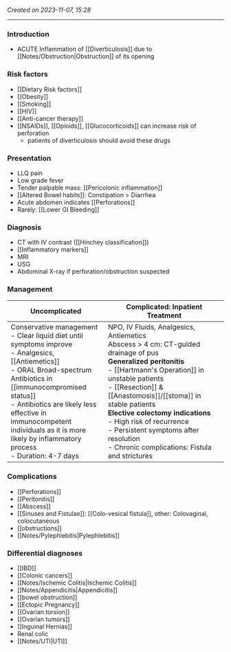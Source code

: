 *Created on 2023-11-07, 15:28* 

---
### Introduction
- ACUTE Inflammation of [[Diverticulosis]] due to [[Notes/Obstruction|Obstruction]] of its opening
### Risk factors
- [[Dietary Risk factors]] 
- [[Obesity]] 
- [[Smoking]] 
- [[HIV]] 
- [[Anti-cancer therapy]] 
- [[NSAIDs]], [[Opioids]], [[Glucocorticoids]] can increase risk of perforation 
	- patients of diverticulosis should avoid these drugs 
### Presentation
- LLQ pain
- Low grade fever
- Tender palpable mass: [[Pericolonic inflammation]]
- [[Altered Bowel habits]]: Constipation > Diarrhea
- Acute abdomen indicates [[Perforations]] 
- Rarely: [[Lower GI Bleeding]] 
### Diagnosis
- CT with IV contrast ([[Hinchey classification]])
- [[Inflammatory markers]]
- MRI
- USG
- Abdominal X-ray if perforation/obstruction suspected

### Management

| Uncomplicated                                                                                                                                                                                                                                                                                                                          | Complicated: Inpatient Treatment                                                                                                                                                                                                                                                                                                                                                                              |
| -------------------------------------------------------------------------------------------------------------------------------------------------------------------------------------------------------------------------------------------------------------------------------------------------------------------------------------- | ------------------------------------------------------------------------------------------------------------------------------------------------------------------------------------------------------------------------------------------------------------------------------------------------------------------------------------------------------------------------------------------------------------- |
| Conservative management<br>- Clear liquid diet until symptoms improve<br>- Analgesics, [[Antiemetics]]<br>- ORAL Broad-spectrum Antibiotics in<br> [[immunocompromised status]]<br>- Antibiotics are likely less effective in<br> immunocompetent individuals as it is more<br> likely by inflammatory process<br>- Duration: 4-7 days | NPO, IV Fluids, Analgesics, Antiemetics<br>Abscess > 4 cm: CT-guided drainage of pus <br>**Generalized peritonitis**<br>  - [[Hartmann's Operation]] in unstable patients<br>  - [[Resection]] & [[Anastomosis]]/[[stoma]] in stable patients<br>**Elective colectomy indications**<br>- High risk of recurrence<br>- Persistent symptoms after resolution<br>- Chronic complications: Fistula and strictures |

### Complications
- [[Perforations]]
- [[Peritonitis]] 
- [[Abscess]]
- [[Sinuses and Fistulae]]: [[Colo-vesical fistula]], other: Colovaginal, colocutaneous 
- [[obstructions]]
- [[Notes/Pylephlebitis|Pylephlebitis]] 
### Differential diagnoses
- [[IBD]]
- [[Colonic cancers]] 
- [[Notes/Ischemic Colitis|Ischemic Colitis]]
- [[Notes/Appendicitis|Appendicitis]]
- [[bowel obstruction]]
- [[Ectopic Pregnancy]]
- [[Ovarian torsion]]
- [[Ovarian tumors]]
- [[Inguinal Hernias]]
- Renal colic
- [[Notes/UTI|UTI]] 

